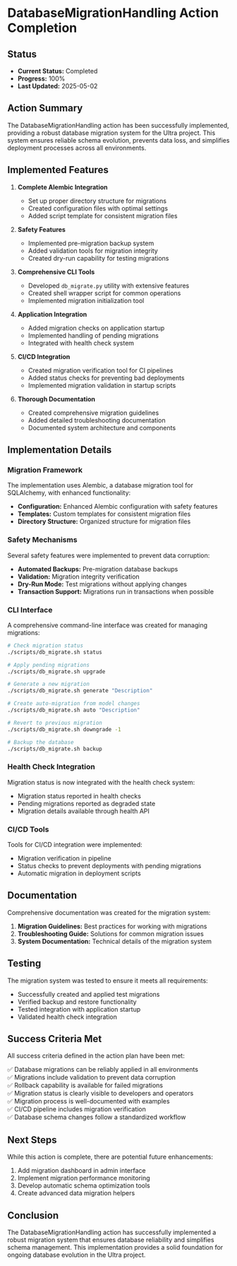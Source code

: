 # DatabaseMigrationHandling Action Completion

## Status

- **Current Status:** Completed
- **Progress:** 100%
- **Last Updated:** 2025-05-02

## Action Summary

The DatabaseMigrationHandling action has been successfully implemented, providing a robust database migration system for the Ultra project. This system ensures reliable schema evolution, prevents data loss, and simplifies deployment processes across all environments.

## Implemented Features

1. **Complete Alembic Integration**
   - Set up proper directory structure for migrations
   - Created configuration files with optimal settings
   - Added script template for consistent migration files

2. **Safety Features**
   - Implemented pre-migration backup system
   - Added validation tools for migration integrity
   - Created dry-run capability for testing migrations

3. **Comprehensive CLI Tools**
   - Developed `db_migrate.py` utility with extensive features
   - Created shell wrapper script for common operations
   - Implemented migration initialization tool

4. **Application Integration**
   - Added migration checks on application startup
   - Implemented handling of pending migrations
   - Integrated with health check system

5. **CI/CD Integration**
   - Created migration verification tool for CI pipelines
   - Added status checks for preventing bad deployments
   - Implemented migration validation in startup scripts

6. **Thorough Documentation**
   - Created comprehensive migration guidelines
   - Added detailed troubleshooting documentation
   - Documented system architecture and components

## Implementation Details

### Migration Framework

The implementation uses Alembic, a database migration tool for SQLAlchemy, with enhanced functionality:

- **Configuration:** Enhanced Alembic configuration with safety features
- **Templates:** Custom templates for consistent migration files
- **Directory Structure:** Organized structure for migration files

### Safety Mechanisms

Several safety features were implemented to prevent data corruption:

- **Automated Backups:** Pre-migration database backups
- **Validation:** Migration integrity verification
- **Dry-Run Mode:** Test migrations without applying changes
- **Transaction Support:** Migrations run in transactions when possible

### CLI Interface

A comprehensive command-line interface was created for managing migrations:

```bash
# Check migration status
./scripts/db_migrate.sh status

# Apply pending migrations
./scripts/db_migrate.sh upgrade

# Generate a new migration
./scripts/db_migrate.sh generate "Description"

# Create auto-migration from model changes
./scripts/db_migrate.sh auto "Description"

# Revert to previous migration
./scripts/db_migrate.sh downgrade -1

# Backup the database
./scripts/db_migrate.sh backup
```

### Health Check Integration

Migration status is now integrated with the health check system:

- Migration status reported in health checks
- Pending migrations reported as degraded state
- Migration details available through health API

### CI/CD Tools

Tools for CI/CD integration were implemented:

- Migration verification in pipeline
- Status checks to prevent deployments with pending migrations
- Automatic migration in deployment scripts

## Documentation

Comprehensive documentation was created for the migration system:

1. **Migration Guidelines:** Best practices for working with migrations
2. **Troubleshooting Guide:** Solutions for common migration issues
3. **System Documentation:** Technical details of the migration system

## Testing

The migration system was tested to ensure it meets all requirements:

- Successfully created and applied test migrations
- Verified backup and restore functionality
- Tested integration with application startup
- Validated health check integration

## Success Criteria Met

All success criteria defined in the action plan have been met:

✅ Database migrations can be reliably applied in all environments  
✅ Migrations include validation to prevent data corruption  
✅ Rollback capability is available for failed migrations  
✅ Migration status is clearly visible to developers and operators  
✅ Migration process is well-documented with examples  
✅ CI/CD pipeline includes migration verification  
✅ Database schema changes follow a standardized workflow  

## Next Steps

While this action is complete, there are potential future enhancements:

1. Add migration dashboard in admin interface
2. Implement migration performance monitoring
3. Develop automatic schema optimization tools
4. Create advanced data migration helpers

## Conclusion

The DatabaseMigrationHandling action has successfully implemented a robust migration system that ensures database reliability and simplifies schema management. This implementation provides a solid foundation for ongoing database evolution in the Ultra project.
